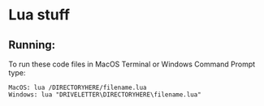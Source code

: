 # Lua stuff

## Running:

To run these code files in MacOS Terminal or Windows Command Prompt type:

```
MacOS: lua /DIRECTORYHERE/filename.lua
Windows: lua "DRIVELETTER\DIRECTORYHERE\filename.lua"

```
